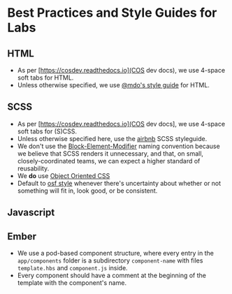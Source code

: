 # Best Practices and Style Guides for Labs

## HTML
* As per [https://cosdev.readthedocs.io](COS dev docs), we use 4-space soft tabs for HTML.
* Unless otherwise specified, we use [@mdo's style guide](http://codeguide.co/#html) for HTML.

## SCSS
* As per [https://cosdev.readthedocs.io](COS dev docs], we use 4-space soft tabs for (S)CSS.
* Unless otherwise specified here, use the [airbnb](https://github.com/airbnb/css) SCSS styleguide.
* We don't use the [Block-Element-Modifier](https://csswizardry.com/2013/01/mindbemding-getting-your-head-round-bem-syntax/) naming convention because we believe that SCSS renders it unnecessary, and that, on small, closely-coordinated teams, we can expect a higher standard of reusability.
* We **do** use [Object Oriented CSS](https://github.com/stubbornella/oocss/wiki)
* Default to [osf style](https://centerforopenscience.github.io/osf-style/) whenever there's uncertainty about whether or not something will fit in, look good, or be consistent.

## Javascript

## Ember
* We use a pod-based component structure, where every entry in the `app/components` folder is a subdirectory `component-name` with files `template.hbs` and `component.js` inside.
* Every component should have a comment at the beginning of the template with the component's name.
